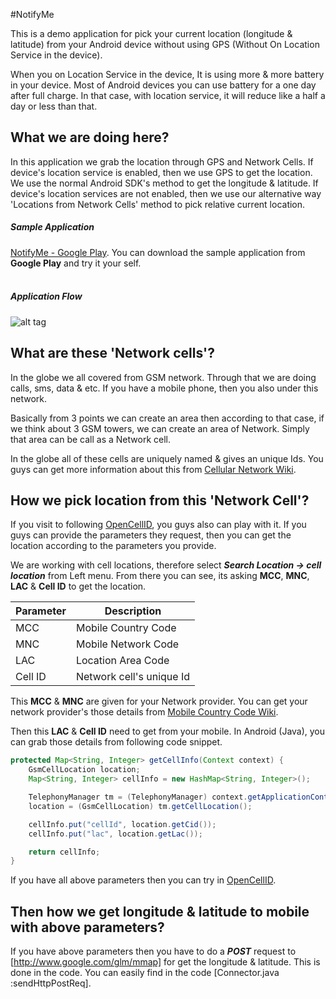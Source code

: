 #NotifyMe

This is a demo application for pick your current location (longitude & latitude) from your Android device without using GPS (Without On Location Service in the device).

When you on Location Service in the device, It is using more & more battery in your device. Most of Android devices you can use battery for a one day after full charge. In that case, with location service, it will reduce like a half a day or less than that.

## What we are doing here?
In this application we grab the location through GPS and Network Cells. If device's location service is enabled, then we use GPS to get the location. We use the normal Android SDK's method to get the longitude & latitude. If device's location services are not enabled, then we use our alternative way 'Locations from Network Cells' method to pick relative current location.

##### Sample Application

[NotifyMe - Google Play](https://play.google.com/store/apps/details?id=com.kavi.droid.notifyme). You can download the sample application from **Google Play** and try it your self.
<br>
<br>

##### Application Flow
![alt tag](https://raw.githubusercontent.com/wiki/kavi707/NotifyMe/images/NotifyMe.jpg)

## What are these 'Network cells'?
In the globe we all covered from GSM network. Through that we are doing calls, sms, data & etc. If you have a mobile phone, then you also under this network. 

Basically from 3 points we can create an area then according to that case, if we think about 3 GSM towers, we can create an area of Network. Simply that area can be call as a Network cell. 

In the globe all of these cells are uniquely named & gives an unique Ids. You guys can get more information about this from [Cellular Network Wiki](https://en.wikipedia.org/wiki/Cellular_network).


## How we pick location from this 'Network Cell'?

If you visit to following [OpenCellID](http://opencellid.org/), you guys also can play with it. If you guys can provide the parameters they request, then you can get the location according to the parameters you provide.

We are working with cell locations, therefore select ***Search Location -> cell location*** from Left menu. From there you can see, its asking **MCC**, **MNC**, **LAC** & **Cell ID** to get the location.

Parameter | Description
--------- | -----------
MCC | Mobile Country Code
MNC | Mobile Network Code
LAC | Location Area Code
Cell ID | Network cell's unique Id

This **MCC** & **MNC** are given for your Network provider. You can get your network provider's those details from [Mobile Country Code Wiki](https://en.wikipedia.org/wiki/Mobile_country_code).

Then this **LAC** & **Cell ID** need to get from your mobile. In Android (Java), you can grab those details from following code snippet.
```java
protected Map<String, Integer> getCellInfo(Context context) {
    GsmCellLocation location;
    Map<String, Integer> cellInfo = new HashMap<String, Integer>();

    TelephonyManager tm = (TelephonyManager) context.getApplicationContext().getSystemService(Context.TELEPHONY_SERVICE);
    location = (GsmCellLocation) tm.getCellLocation();

    cellInfo.put("cellId", location.getCid());
    cellInfo.put("lac", location.getLac());

    return cellInfo;
}
```

If you have all above parameters then you can try in [OpenCellID](http://opencellid.org/).

## Then how we get longitude & latitude to mobile with above parameters?

If you have above parameters then you have to do a ***POST*** request to [http://www.google.com/glm/mmap] for get the longitude & latitude. This is done in the code. You can easily find in the code [Connector.java :sendHttpPostReq].
